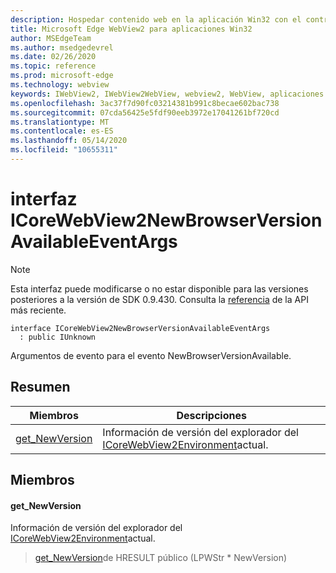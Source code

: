 ```yaml
---
description: Hospedar contenido web en la aplicación Win32 con el control Microsoft Edge WebView2
title: Microsoft Edge WebView2 para aplicaciones Win32
author: MSEdgeTeam
ms.author: msedgedevrel
ms.date: 02/26/2020
ms.topic: reference
ms.prod: microsoft-edge
ms.technology: webview
keywords: IWebView2, IWebView2WebView, webview2, WebView, aplicaciones Win32, Win32, Edge, ICoreWebView2, ICoreWebView2Host, control de explorador, HTML Edge
ms.openlocfilehash: 3ac37f7d90fc03214381b991c8becae602bac738
ms.sourcegitcommit: 07cda56425e5fdf90eeb3972e17041261bf720cd
ms.translationtype: MT
ms.contentlocale: es-ES
ms.lasthandoff: 05/14/2020
ms.locfileid: "10655311"
---
```

# interfaz ICoreWebView2NewBrowserVersionAvailableEventArgs 

> [!NOTE]
> Esta interfaz puede modificarse o no estar disponible para las versiones posteriores a la versión de SDK 0.9.430. Consulta la [referencia](../../../webview2-api-reference.md) de la API más reciente.

```
interface ICoreWebView2NewBrowserVersionAvailableEventArgs
  : public IUnknown
```

Argumentos de evento para el evento NewBrowserVersionAvailable.

## Resumen

 Miembros                        | Descripciones
--------------------------------|---------------------------------------------
[get_NewVersion](#get_newversion) | Información de versión del explorador del [ICoreWebView2Environment](ICoreWebView2Environment.md)actual.

## Miembros

#### get_NewVersion 

Información de versión del explorador del [ICoreWebView2Environment](ICoreWebView2Environment.md)actual.

> [get_NewVersion](#get_newversion)de HRESULT público (LPWStr * NewVersion)

